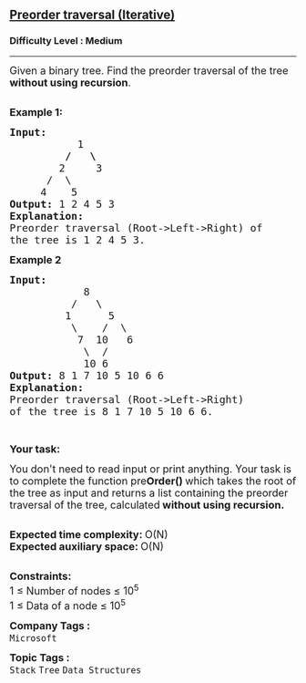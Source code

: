 <h2><a href="https://practice.geeksforgeeks.org/problems/preorder-traversal-iterative/1?page=7&difficulty[]=1&status[]=solved&sortBy=submissions">Preorder traversal (Iterative)</a></h2><h3>Difficulty Level : Medium</h3><hr><div class="problems_problem_content__Xm_eO"><p><span style="font-size:18px">Given a binary tree. Find the preorder traversal of the tree <strong>without using recursion</strong>.</span></p>

<p><br>
<span style="font-size:18px"><strong>Example 1:</strong></span></p>

<pre><span style="font-size:18px"><strong>Input:</strong>
<strong>           </strong>1
<strong>         /   \</strong>
        2     3
      /  \
     4    5
<strong>Output: </strong>1 2 4 5 3
<strong>Explanation:</strong>
Preorder traversal (Root-&gt;Left-&gt;Right) of 
the tree is 1 2 4 5 3.
</span></pre>

<p><span style="font-size:18px"><strong>Example 2</strong></span></p>

<pre><span style="font-size:18px"><strong>Input:</strong>
            8
          /   \
         1      5
          \    /  \
           7  10   6
            \  /
&nbsp;           10 6
<strong>Output: </strong>8 1 7 10 5 10 6 6&nbsp;
<strong>Explanation:</strong>
Preorder traversal (Root-&gt;Left-&gt;Right) 
of the tree is 8 1 7 10 5 10 6 6.</span></pre>

<p>&nbsp;</p>

<p><span style="font-size:18px"><strong>Your task:</strong></span></p>

<p><span style="font-size:18px">You don't need to read input or print anything. Your task is to complete the function pre<strong>Order() </strong>which takes the root of the tree as input and returns a list containing the preorder traversal of the tree, calculated<strong> without using recursion.</strong></span></p>

<p><br>
<span style="font-size:18px"><strong>Expected time complexity: </strong>O(N)</span><br>
<span style="font-size:18px"><strong>Expected auxiliary space: </strong>O(N)</span></p>

<p><br>
<span style="font-size:18px"><strong>Constraints:</strong></span><br>
<span style="font-size:18px">1 ≤ Number of nodes ≤ 10<sup>5</sup></span><br>
<span style="font-size:18px">1 ≤ Data of a node ≤ 10<sup>5</sup></span></p>
</div><p><span style=font-size:18px><strong>Company Tags : </strong><br><code>Microsoft</code>&nbsp;<br><p><span style=font-size:18px><strong>Topic Tags : </strong><br><code>Stack</code>&nbsp;<code>Tree</code>&nbsp;<code>Data Structures</code>&nbsp;